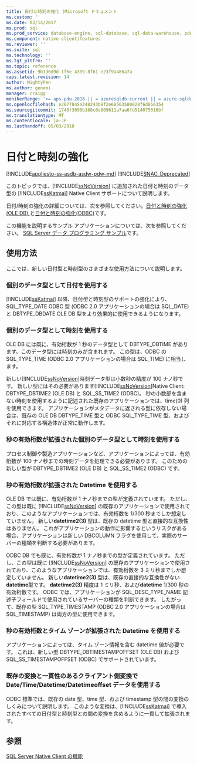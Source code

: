 ```yaml
---
title: 日付と時刻の強化 |Microsoft ドキュメント
ms.custom: ''
ms.date: 03/14/2017
ms.prod: sql
ms.prod_service: database-engine, sql-database, sql-data-warehouse, pdw
ms.component: native-client|features
ms.reviewer: ''
ms.suite: sql
ms.technology: ''
ms.tgt_pltfrm: ''
ms.topic: reference
ms.assetid: 9b1d0d9d-1f6e-4399-8f61-e23f9a486a7a
caps.latest.revision: 14
author: MightyPen
ms.author: genemi
manager: craigg
monikerRange: '>= aps-pdw-2016 || = azuresqldb-current || = azure-sqldw-latest || >= sql-server-2016 || = sqlallproducts-allversions'
ms.openlocfilehash: e2077845a348243b8f2e68563580028f6d656354
ms.sourcegitcommit: 1740f3090b168c0e809611a7aa6fd514075616bf
ms.translationtype: MT
ms.contentlocale: ja-JP
ms.lasthandoff: 05/03/2018
---
```

# <a name="date-and-time-improvements"></a>日付と時刻の強化
[!INCLUDE[appliesto-ss-asdb-asdw-pdw-md](../../../includes/appliesto-ss-asdb-asdw-pdw-md.md)]
[!INCLUDE[SNAC_Deprecated](../../../includes/snac-deprecated.md)]

  このトピックでは、[!INCLUDE[ssNoVersion](../../../includes/ssnoversion-md.md)] に追加された日付と時刻のデータ型の [!INCLUDE[ssKatmai](../../../includes/sskatmai-md.md)] Native Client サポートについて説明します。  
  
 日付/時刻の強化の詳細については、次を参照してください。[日付と時刻の強化&#40;OLE DB&#41; ](../../../relational-databases/native-client-ole-db-date-time/date-and-time-improvements-ole-db.md)と[日付と時刻の強化&#40;ODBC&#41;](../../../relational-databases/native-client-odbc-date-time/date-and-time-improvements-odbc.md)です。  
  
 この機能を説明するサンプル アプリケーションについては、次を参照してください。 [SQL Server データ プログラミング サンプル](http://msftdpprodsamples.codeplex.com/)です。  
  
## <a name="usage"></a>使用方法  
 ここでは、新しい日付型と時刻型のさまざまな使用方法について説明します。  
  
### <a name="use-date-as-a-distinct-data-type"></a>個別のデータ型として日付を使用する  
 [!INCLUDE[ssKatmai](../../../includes/sskatmai-md.md)] 以降、日付型と時刻型のサポートの強化により、SQL_TYPE_DATE ODBC 型 (ODBC 2.0 アプリケーションの場合は SQL_DATE) と DBTYPE_DBDATE OLE DB 型をより効果的に使用できるようになります。  
  
### <a name="use-time-as-a-distinct-data-type"></a>個別のデータ型として時刻を使用する  
 OLE DB には既に、有効桁数が 1 秒のデータ型として DBTYPE_DBTIME があります。このデータ型には時刻のみが含まれます。 この型は、ODBC の SQL_TYPE_TIME (ODBC 2.0 アプリケーションの場合は SQL_TIME) に相当します。  
  
 新しい[!INCLUDE[ssNoVersion](../../../includes/ssnoversion-md.md)]時刻データ型は小数秒の精度が 100 ナノ秒です。 新しい型にはその必要があります[!INCLUDE[ssNoVersion](../../../includes/ssnoversion-md.md)]Native Client: DBTYPE_DBTIME2 (OLE DB) と SQL_SS_TIME2 (ODBC)。 秒の小数部を含まない時刻を使用するように記述された既存のアプリケーションでは、time(0) 列を使用できます。 アプリケーションがメタデータに返される型に依存しない場合は、既存の OLE DB DBTYPE_TIME 型と ODBC SQL_TYPE_TIME 型、およびそれに対応する構造体が正常に動作します。  
  
### <a name="use-time-as-a-distinct-data-type-with-extended-fractional-seconds-precision"></a>秒の有効桁数が拡張された個別のデータ型として時刻を使用する  
 プロセス制御や製造アプリケーションなど、アプリケーションによっては、有効桁数が 100 ナノ秒までの時刻データを処理できる必要があります。 このための新しい型が DBTYPE_DBTIME2 (OLE DB) と SQL_SS_TIME2 (ODBC) です。  
  
### <a name="use-datetime-with-extended-fractional-seconds-precision"></a>秒の有効桁数が拡張された Datetime を使用する  
 OLE DB では既に、有効桁数が 1 ナノ秒までの型が定義されています。 ただし、この型は既に [!INCLUDE[ssNoVersion](../../../includes/ssnoversion-md.md)] の既存のアプリケーションで使用されており、このようなアプリケーションでは、有効桁数を 1/300 秒までしか想定していません。 新しい**datetime2(3)** 型は、既存の datetime 型と直接的な互換性はありません。 これがアプリケーションの動作に影響するというリスクがある場合、アプリケーションは新しい DBCOLUMN フラグを使用して、実際のサーバーの種類を判断する必要があります。  
  
 ODBC DB でも既に、有効桁数が 1 ナノ秒までの型が定義されています。 ただし、この型は既に [!INCLUDE[ssNoVersion](../../../includes/ssnoversion-md.md)] の既存のアプリケーションで使用されており、このようなアプリケーションでは、有効桁数を 3 ミリ秒までしか想定していません。 新しい**datetime2(3)** 型は、既存の直接的な互換性がない**datetime**型です。 **datetime2(3)** 精度は 1 ミリ秒、および**datetime** 1/300 秒の有効桁数です。 ODBC では、アプリケーションが SQL_DESC_TYPE_NAME 記述子フィールドで使用されているサーバーの種類を判断できます。 したがって、既存の型 SQL_TYPE_TIMESTAMP (ODBC 2.0 アプリケーションの場合は SQL_TIMESTAMP) は両方の型に使用できます。  
  
### <a name="use-datetime-with-extended-fractional-seconds-precision-and-timezone"></a>秒の有効桁数とタイム ゾーンが拡張された Datetime を使用する  
 アプリケーションによっては、タイム ゾーン情報を含む datetime 値が必要です。 これは、新しい型 DBTYPE_DBTIMESTAMPOFFSET (OLE DB) および SQL_SS_TIMESTAMPOFFSET (ODBC) でサポートされています。  
  
### <a name="use-datetimedatetimedatetimeoffset-data-with-client-side-conversions-consistent-with-existing-conversions"></a>既存の変換と一貫性のあるクライアント側変換で Date/Time/Datetime/Datetimeoffset データを使用する  
 ODBC 標準では、既存の date 型、time 型、および timestamp 型の間の変換のしくみについて説明します。 このような変換は、[!INCLUDE[ssKatmai](../../../includes/sskatmai-md.md)] で導入されたすべての日付型と時刻型との間の変換を含めるように一貫して拡張されます。  
  
## <a name="see-also"></a>参照  
 [SQL Server Native Client の機能](../../../relational-databases/native-client/features/sql-server-native-client-features.md)  
  
  
